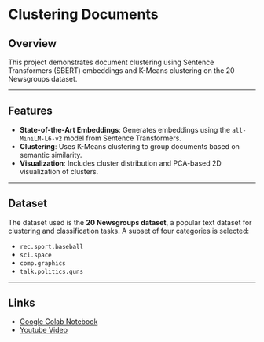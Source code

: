 # Clustering Documents

## Overview
This project demonstrates document clustering using Sentence Transformers (SBERT) embeddings and K-Means clustering on the 20 Newsgroups dataset.

---

## Features
- **State-of-the-Art Embeddings**: Generates embeddings using the `all-MiniLM-L6-v2` model from Sentence Transformers.
- **Clustering**: Uses K-Means clustering to group documents based on semantic similarity.
- **Visualization**: Includes cluster distribution and PCA-based 2D visualization of clusters.

---

## Dataset
The dataset used is the **20 Newsgroups dataset**, a popular text dataset for clustering and classification tasks. A subset of four categories is selected:
- `rec.sport.baseball`
- `sci.space`
- `comp.graphics`
- `talk.politics.guns`

---

## Links
- [Google Colab Notebook](https://colab.research.google.com/drive/1YM3VrqjJWoPgN04_dgZGePxQB_A6Mfuu?usp=sharing)
- [Youtube Video]()

